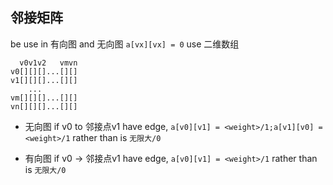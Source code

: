 ##  邻接矩阵
be use in 有向图 and 无向图
`a[vx][vx] = 0`
use 二维数组

```shell
  v0v1v2   vmvn
v0[][][]...[][]
v1[][][]...[][]
	...
vm[][][]...[][]
vn[][][]...[][]
```

* 无向图
if v0 to 邻接点v1 have edge, `a[v0][v1] = <weight>/1;a[v1][v0] = <weight>/1` rather than is `无限大/0` 

* 有向图
if v0 -> 邻接点v1 have edge, `a[v0][v1] = <weight>/1` rather than is `无限大/0` 
